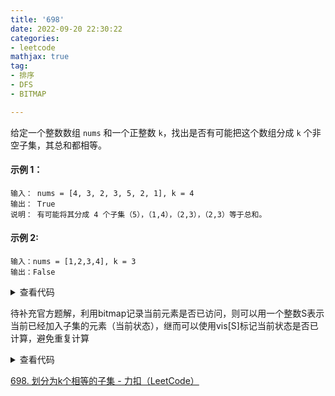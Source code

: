 ```yaml
---
title: '698'
date: 2022-09-20 22:30:22
categories:
- leetcode
mathjax: true
tag:
- 排序
- DFS
- BITMAP

---
```


给定一个整数数组 `nums` 和一个正整数 `k`，找出是否有可能把这个数组分成 `k` 个非空子集，其总和都相等。

#### 示例 1：

```
输入： nums = [4, 3, 2, 3, 5, 2, 1], k = 4
输出： True
说明： 有可能将其分成 4 个子集（5），（1,4），（2,3），（2,3）等于总和。
```
#### 示例 2:
```
输入：nums = [1,2,3,4], k = 3
输出：False
```

<details><summary>查看代码</summary><pre><code>
class Solution {
    int gk;
    int avg;
    int n;
    bool dfs(int idx, int cur, int cnt, vector<bool> &visited, vector<int>& nums) {
        if (cur == avg) {
            return dfs(0, 0, cnt + 1, visited, nums);
        }
        // 因为各分组的和与原数组相等，到这所有元素必然已使用
        if (cnt == gk) {
            return true;
        }
        // 从大到小搜索
        for (int i = idx; i < n; i++) {
            if (cur + nums[i] > avg) continue;
            if (visited[i] == true) continue;
            visited[i] = true;
            if (dfs(i + 1, cur + nums[i], cnt, visited, nums)) {
                return true;
            }
            visited[i] = false;
            if (cur == 0) return false; // 当前最大单个元素无法加入任何子集，此种方案false
        }
        return false;
    }
public:
    bool canPartitionKSubsets(vector<int>& nums, int k) {
        n = nums.size();
        gk = k;
        int sum = accumulate(nums.begin(), nums.end(), 0);
        if (sum % k != 0) return false;
        avg = sum / k;
        sort(nums.begin(), nums.end(), greater<int>());
        vector<bool> visited(n, false);
        return dfs(0, 0, 0, visited, nums);
    }
};
</code></pre></details>

待补充官方题解，利用bitmap记录当前元素是否已访问，则可以用一个整数S表示当前已经加入子集的元素（当前状态），继而可以使用vis[S]标记当前状态是否已计算，避免重复计算


<details><summary>查看代码</summary><pre><code>
class Solution {

  int gk;

  int avg;

  int n;

  bool dfs(int s, int cur, vector<bool> &visited, const vector<int>& nums) {

​    if (cur == avg) cur = 0;

​    if (s == 0) return true;

​    if (!visited[s]) return false;

​    

​    visited[s] = false;

​    for (int i = 0; i < n; i++) {

​      if (cur + nums[i] > avg) break;

​      if (s >> i& 1)

​        if (dfs(s ^ (1 << i), cur + nums[i], visited, nums)) return true;

​    }

​    return false;

  }

public:

  bool canPartitionKSubsets(vector<int>& nums, int k) {

​    n = nums.size();

​    gk = k;

​    int sum = accumulate(nums.begin(), nums.end(), 0);

​    if (sum % k != 0) return false;

​    avg = sum / k;

​    sort(nums.begin(), nums.end());

​    vector<bool> visited(1 << n, true);

​    return dfs((1 << n) - 1, 0, visited, nums);

  }

};
</code></pre></details>

[698. 划分为k个相等的子集 - 力扣（LeetCode）](https://leetcode.cn/problems/partition-to-k-equal-sum-subsets/)